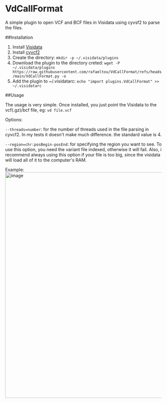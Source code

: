 # VdCallFormat
A simple plugin to open VCF and BCF files in Visidata using cyvsf2 to parse the files.

##Installation

1) Install [Visidata](https://github.com/saulpw/visidata)
2) Install [cyvcf2](https://github.com/brentp/cyvcf2)
3) Create the directory: ```mkdir -p ~/.visidata/plugins```
4) Download the plugin to the directory creted: ```wget -P ~/.visidata/plugins https://raw.githubusercontent.com/rafaeltou/VdCallFormat/refs/heads/main/VdCallFormat.py -o```
5) Add the plugin to  ~/.visidatarc: ```echo "import plugins.VdCallFormat" >> ~/.visidatarc```

##Usage

The usage is very simple. Once installed, you just point the Visidata to the vcf(.gz)/bcf file, eg: ```vd file.vcf```

Options:

```--threads=number```: for the number of threads used in the file parsing in cyvcf2. In my tests it doesn't make much difference. the standard value is 4.


```--region=chr:posBegin-posEnd```: for specifying the region you want to see. To use this option, you need the variant file indexed, otherwise it will fail. Also, i recommend always using this option if your file is too big, since the visidata will load all of it to the computer's RAM.


Example:
<img width="1167" height="727" alt="image" src="https://github.com/user-attachments/assets/c896321c-bb8c-4bd9-beb5-5fde1dd82f2e" />
